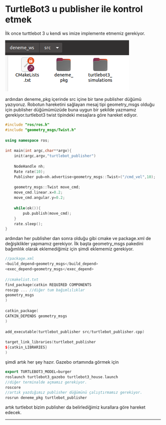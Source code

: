 # TurtleBot3 u publisher ile kontrol etmek

İlk once turttlebot 3 u kendi ws imize implemente etmemiz gerekiyor. 

![Untitled](TurtleBot3%20u%20publisher%20ile%20kontrol%20etmek%208a926c1084f04fb987dd4a83ff4442eb/Untitled.png)

ardından deneme_pkg içerinde src içine bir tane publisher düğümü yazıyoruz. Robotun hareketini sağlayan mesaj tipi geometry_msgs olduğu için publisher düğümümüzüde buna uygun bir şekilde yazmamız gerekiyor.turtlebot3 twist tipindeki mesajlara göre hareket ediyor.

```cpp
#include "ros/ros.h"
#include "geometry_msgs/Twist.h"

using namespace ros;

int main(int argc,char**argv){
	init(argc,argv,"turtlebot_publisher")

	NodeHandle nh;
	Rate rate(10);
	Publisher pub=nh.advertise<geometry_msgs::Twist>("/cmd_vel",10);
	
	geometry_msgs::Twist move_cmd;
	move_cmd.linear.x=0.2;
	move_cmd.angular.y=0.2;

	while(ok()){
		pub.publish(move_cmd);
	}	
	rate.sleep();
}
```

ardından her publisher dan sonra olduğu gibi cmake ve package.xml de değişiklikler yapmamız gerekiyor. İlk başta geometry_msgs pakedini bağımlılık olarak eklemediğimiz için şimdi eklememiz gerekiyor. 

```cpp
//package.xml
<build_depend>geometry_msgs</build_depend>
<exec_depend>geometry_msgs</exec_depend>

//cmakelist.txt
find_package(catkin REQUIRED COMPONENTS
roscpp ... //diğer tum bağımlılıklar
geometry_msgs
)

catkin_package(
CATKIN_DEPENDS geometry_msgs
)

add_executable(turtlebot_publisher src/turtlebot_publisher.cpp)

target_link_libraries(turtlebot_publisher
${catkin_LIBRARIES}
)
```

şimdi artık her şey hazır. Gazebo ortamında görmek için 

```cpp
export TURTLEBOT3_MODEL=burger
roslaunch turtlebot3_gazebo turtlebot3_house.launch 
//diğer terminalde açmamız gerekiyor.
roscore 
//artık yazdığımız publisher düğümünü çalıştırmamız gerekiyor.
rosrun deneme_pkg turtlebot_publisher 
```

artık turtlebot bizim publisher da belirlediğimiz kurallara göre hareket edecek.

---